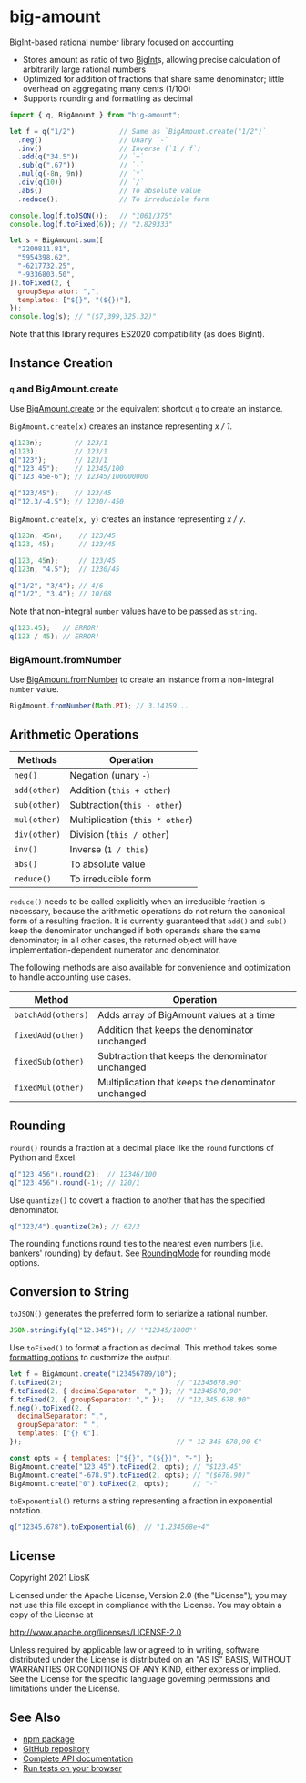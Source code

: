 # big-amount

BigInt-based rational number library focused on accounting

- Stores amount as ratio of two [BigInt]s, allowing precise calculation of
  arbitrarily large rational numbers
- Optimized for addition of fractions that share same denominator; little
  overhead on aggregating many cents (1/100)
- Supports rounding and formatting as decimal

```javascript
import { q, BigAmount } from "big-amount";

let f = q("1/2")           // Same as `BigAmount.create("1/2")`
  .neg()                   // Unary `-`
  .inv()                   // Inverse (`1 / f`)
  .add(q("34.5"))          // `+`
  .sub(q(".67"))           // `-`
  .mul(q(-8n, 9n))         // `*`
  .div(q(10))              // `/`
  .abs()                   // To absolute value
  .reduce();               // To irreducible form

console.log(f.toJSON());   // "1061/375"
console.log(f.toFixed(6)); // "2.829333"

let s = BigAmount.sum([
  "2200811.81",
  "5954398.62",
  "-6217732.25",
  "-9336803.50",
]).toFixed(2, {
  groupSeparator: ",",
  templates: ["${}", "(${})"],
});
console.log(s); // "($7,399,325.32)"
```

Note that this library requires ES2020 compatibility (as does BigInt).

[bigint]: https://developer.mozilla.org/en-US/docs/Web/JavaScript/Reference/Global_Objects/BigInt

## Instance Creation

### `q` and BigAmount.create

Use [BigAmount.create] or the equivalent shortcut `q` to create an instance.

`BigAmount.create(x)` creates an instance representing _x / 1_.

```javascript
q(123n);        // 123/1
q(123);         // 123/1
q("123");       // 123/1
q("123.45");    // 12345/100
q("123.45e-6"); // 12345/100000000

q("123/45");    // 123/45
q("12.3/-4.5"); // 1230/-450
```

`BigAmount.create(x, y)` creates an instance representing _x / y_.

```javascript
q(123n, 45n);    // 123/45
q(123, 45);      // 123/45

q(123, 45n);     // 123/45
q(123n, "4.5");  // 1230/45

q("1/2", "3/4"); // 4/6
q("1/2", "3.4"); // 10/68
```

Note that non-integral `number` values have to be passed as `string`.

```javascript
q(123.45);   // ERROR!
q(123 / 45); // ERROR!
```

[bigamount.create]: https://liosk.github.io/big-amount/doc/classes/bigamount.html#create

### BigAmount.fromNumber

Use [BigAmount.fromNumber] to create an instance from a non-integral `number`
value.

```javascript
BigAmount.fromNumber(Math.PI); // 3.14159...
```

[bigamount.fromnumber]: https://liosk.github.io/big-amount/doc/classes/bigamount.html#fromnumber

## Arithmetic Operations

| Methods      | Operation                       |
| ------------ | ------------------------------- |
| `neg()`      | Negation (unary `-`)            |
| `add(other)` | Addition (`this + other`)       |
| `sub(other)` | Subtraction(`this - other`)     |
| `mul(other)` | Multiplication (`this * other`) |
| `div(other)` | Division (`this / other`)       |
| `inv()`      | Inverse (`1 / this`)            |
| `abs()`      | To absolute value               |
| `reduce()`   | To irreducible form             |

`reduce()` needs to be called explicitly when an irreducible fraction is
necessary, because the arithmetic operations do not return the canonical form of
a resulting fraction. It is currently guaranteed that `add()` and `sub()` keep
the denominator unchanged if both operands share the same denominator; in all
other cases, the returned object will have implementation-dependent numerator
and denominator.

The following methods are also available for convenience and optimization to
handle accounting use cases.

| Method             | Operation                                           |
| ------------------ | --------------------------------------------------- |
| `batchAdd(others)` | Adds array of BigAmount values at a time            |
| `fixedAdd(other)`  | Addition that keeps the denominator unchanged       |
| `fixedSub(other)`  | Subtraction that keeps the denominator unchanged    |
| `fixedMul(other)`  | Multiplication that keeps the denominator unchanged |

## Rounding

`round()` rounds a fraction at a decimal place like the `round` functions of
Python and Excel.

```javascript
q("123.456").round(2);  // 12346/100
q("123.456").round(-1); // 120/1
```

Use `quantize()` to covert a fraction to another that has the specified
denominator.

```javascript
q("123/4").quantize(2n); // 62/2
```

The rounding functions round ties to the nearest even numbers (i.e. bankers'
rounding) by default. See [RoundingMode] for rounding mode options.

[roundingmode]: https://liosk.github.io/big-amount/doc/modules.html#roundingmode

## Conversion to String

`toJSON()` generates the preferred form to seriarize a rational number.

```javascript
JSON.stringify(q("12.345")); // '"12345/1000"'
```

Use `toFixed()` to format a fraction as decimal. This method takes some
[formatting options] to customize the output.

```javascript
let f = BigAmount.create("123456789/10");
f.toFixed(2);                            // "12345678.90"
f.toFixed(2, { decimalSeparator: "," }); // "12345678,90"
f.toFixed(2, { groupSeparator: "," });   // "12,345,678.90"
f.neg().toFixed(2, {
  decimalSeparator: ",",
  groupSeparator: " ",
  templates: ["{} €"],
});                                      // "-12 345 678,90 €"

const opts = { templates: ["${}", "(${})", "-"] };
BigAmount.create("123.45").toFixed(2, opts); // "$123.45"
BigAmount.create("-678.9").toFixed(2, opts); // "($678.90)"
BigAmount.create("0").toFixed(2, opts);      // "-"
```

`toExponential()` returns a string representing a fraction in exponential
notation.

```javascript
q("12345.678").toExponential(6); // "1.234568e+4"
```

[formatting options]: https://liosk.github.io/big-amount/doc/interfaces/formatoptions.html

## License

Copyright 2021 LiosK

Licensed under the Apache License, Version 2.0 (the "License"); you may not use
this file except in compliance with the License. You may obtain a copy of the
License at

http://www.apache.org/licenses/LICENSE-2.0

Unless required by applicable law or agreed to in writing, software distributed
under the License is distributed on an "AS IS" BASIS, WITHOUT WARRANTIES OR
CONDITIONS OF ANY KIND, either express or implied. See the License for the
specific language governing permissions and limitations under the License.

## See Also

- [npm package](https://www.npmjs.com/package/big-amount)
- [GitHub repository](https://github.com/LiosK/big-amount)
- [Complete API documentation](https://liosk.github.io/big-amount/doc/)
- [Run tests on your browser](https://liosk.github.io/big-amount/test/)
